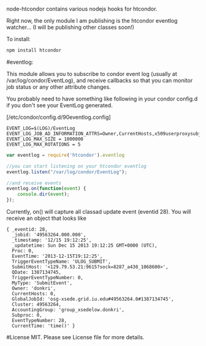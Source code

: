 node-htcondor contains various nodejs hooks for htcondor.

Right now, the only module I am publishing is the htcondor eventlog watcher... (I will be publishing other classes soon!)

To install:

```bash
npm install htcondor
```

#eventlog:

This module allows you to subscribe to condor event log (usually at /var/log/condor/EventLog), and receive callbacks so that you can monitor job status or any other attribute changes.

You probably need to have something like following in your condor config.d if you don't see your EventLog generated.

[/etc/condor/config.d/90eventlog.config]
```
EVENT_LOG=$(LOG)/EventLog
EVENT_LOG_JOB_AD_INFORMATION_ATTRS=Owner,CurrentHosts,x509userproxysubject,AccountingGroup,GlobalJobId,QDate,JobStartDate,JobCurrentStartDate,JobFinishedHookDone,MATCH_EXP_JOBGLIDEIN_Site,RemoteHost
EVENT_LOG_MAX_SIZE = 1000000
EVENT_LOG_MAX_ROTATIONS = 5
```

```javascript
var eventlog = require('htcondor').eventlog

//you can start listening on your htcondor eventlog
eventlog.listen("/var/log/condor/EventLog");

//and receive events
eventlog.on(function(event) {
    console.dir(event);
});
````

Currently, on() will capture all classad update event (eventid 28). You will receive an object that looks like

```
{ _eventid: 28,
  _jobid: '49563264.000.000',
  _timestamp: '12/15 19:12:25',
  _updatetime: Sun Dec 15 2013 19:12:25 GMT+0000 (UTC),
  Proc: 0,
  EventTime: '2013-12-15T19:12:25',
  TriggerEventTypeName: 'ULOG_SUBMIT',
  SubmitHost: '<129.79.53.21:9615?sock=8287_a430_1068600>',
  QDate: 1387134745,
  TriggerEventTypeNumber: 0,
  MyType: 'SubmitEvent',
  Owner: 'donkri',
  CurrentHosts: 0,
  GlobalJobId: 'osg-xsede.grid.iu.edu#49563264.0#1387134745',
  Cluster: 49563264,
  AccountingGroup: 'group_xsedelow.donkri',
  Subproc: 0,
  EventTypeNumber: 28,
  CurrentTime: 'time()' }
```

#License
MIT. Please see License file for more details.
